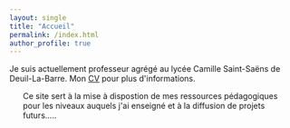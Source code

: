 ```yaml
---
layout: single
title: "Accueil"
permalink: /index.html
author_profile: true
---
```


Je suis actuellement professeur agrégé au lycée Camille Saint-Saëns de Deuil-La-Barre. Mon <a href="https://www.youtube.com/watch?v=dQw4w9WgXcQ">CV</a> pour plus d'informations.
<ul>
Ce site sert à la mise à dispostion de mes ressources pédagogiques pour les niveaux auquels j'ai enseigné et à la diffusion de projets futurs.....
</ul>
